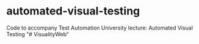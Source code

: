 # automated-visual-testing
Code to accompany Test Automation University lecture: Automated Visual Testing
"# VisualityWeb" 
